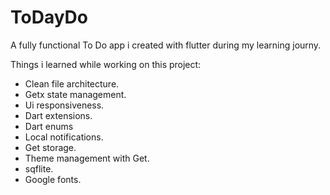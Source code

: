 # ToDayDo

A fully functional To Do app i created with flutter during my learning journy.

Things i learned while working on this project:

  - Clean file architecture.
  - Getx state management.
  - Ui responsiveness.
  - Dart extensions.
  - Dart enums
  - Local notifications.
  - Get storage.
  - Theme management with Get.
  - sqflite.
  - Google fonts.
  
